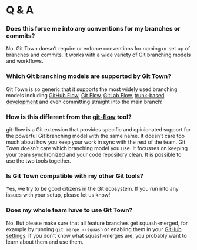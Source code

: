 # Q & A

### Does this force me into any conventions for my branches or commits?

No. Git Town doesn’t require or enforce conventions for naming or set up of
branches and commits. It works with a wide variety of Git branching models and
workflows.

### Which Git branching models are supported by Git Town?

Git Town is so generic that it supports the most widely used branching models
including
[GitHub Flow](https://docs.github.com/en/get-started/quickstart/github-flow),
[Git Flow](https://www.atlassian.com/git/tutorials/comparing-workflows/gitflow-workflow),
[GitLab Flow](https://docs.gitlab.com/ee/topics/gitlab_flow.html),
[trunk-based development](https://trunkbaseddevelopment.com) and even committing
straight into the main branch!

### How is this different from the [git-flow](https://github.com/nvie/gitflow) tool?

git-flow is a Git extension that provides specific and opinionated support for
the powerful Git branching model with the same name. It doesn’t care too much
about how you keep your work in sync with the rest of the team. Git Town doesn’t
care which branching model you use. It focusses on keeping your team
synchronized and your code repository clean. It is possible to use the two tools
together.

### Is Git Town compatible with my other Git tools?

Yes, we try to be good citizens in the Git ecosystem. If you run into any issues
with your setup, please let us know!

### Does my whole team have to use Git Town?

No. But please make sure that all feature branches get squash-merged, for
example by running `git merge --squash` or enabling them in your
[GitHub settings](https://docs.github.com/en/repositories/configuring-branches-and-merges-in-your-repository/configuring-pull-request-merges/configuring-commit-squashing-for-pull-requests).
If you don't know what squash-merges are, you probably want to learn about them
and use them.
